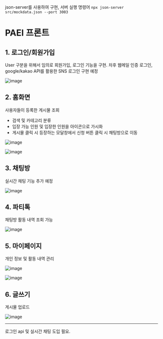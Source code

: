 json-server를 사용하여 구현, 서버 실행 명령어
`npx json-server src/mockdata.json --port 3003`

# PAEI 프론트

## 1. 로그인/회원가입

   User 구분을 위해서 임의로 회원가입, 로그인 기능을 구현. 차후 웹메일 인증 로그인, google/kakao API를 활용한 SNS 로그인 구현 예정
   
   ![image](https://github.com/SCH-PAEI/paei_front/assets/100592495/f37d8e99-62a1-4d72-928b-f388982ebc11)

## 2. 홈화면

   사용자들이 등록한 게시물 조회
   - 검색 및 카테고리 분류
   - 입장 가능 인원 및 입장한 인원을 아이콘으로 가시화
   - 게시물 클릭 시 등장하는 모달창에서 신청 버튼 클릭 시 채팅방으로 이동
  
   ![image](https://github.com/SCH-PAEI/paei_front/assets/100592495/e5219c38-4d41-4c33-86ef-fc639ff3345a)
   

   ![image](https://github.com/SCH-PAEI/paei_front/assets/100592495/42d36701-9050-4d7f-be04-7b90a4b32aac)

## 3. 채팅방

   실시간 채팅 기능 추가 예정
   
   ![image](https://github.com/SCH-PAEI/paei_front/assets/100592495/32326cd0-4ddf-4c05-a987-f78c0d2a3cba)
   

## 4. 파티톡

   채팅방 활동 내역 조회 가능
   
   ![image](https://github.com/SCH-PAEI/paei_front/assets/100592495/cc12edfc-9de0-45b3-915d-46e6c97d0042)
   

## 5. 마이페이지

   개인 정보 및 활동 내역 관리
   
   ![image](https://github.com/SCH-PAEI/paei_front/assets/100592495/e411a4c3-76c1-4531-b457-498a13d980ba)
   
   ![image](https://github.com/SCH-PAEI/paei_front/assets/100592495/4b94d9d5-b4a6-4dd8-a6b7-6f12e11af28e)



## 6. 글쓰기

   게시물 업로드
   
   ![image](https://github.com/SCH-PAEI/paei_front/assets/100592495/9299cb2f-f0be-4234-842e-a6bbf710dac0)


---
로그인 api 및 실시간 채팅 도입 필요. 


